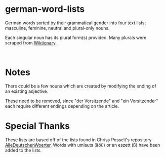 # german-word-lists
German words sorted by their grammatical gender into four text lists: masculine, feminine, neutral and plural-only nouns.

Each singular noun has its plural form(s) provided. Many plurals were scraped from [Wiktionary](https://de.wiktionary.org/).

<br>

# Notes
There could be a few nouns which are created by modifying the ending of an existing adjective.

These need to be removed, since "der Vorsitzende" and "ein Vorsitzender" each require different endings depending on the article.

# Special Thanks
These lists are based off of the lists found in Chriss Posselt's repository [AlleDeutschenWoerter](https://github.com/cpos/AlleDeutschenWoerter). Words with umlauts (äöü) or an eszett (ß) have been added to the lists.
